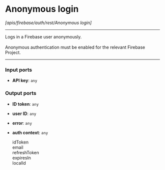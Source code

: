 # Anonymous login

_[apis/firebase/auth/rest/Anonymous login]_

---

Logs in a Firebase user anonymously.<br>
<br>
Anonymous authentication must be enabled for the relevant Firebase Project.<br>

---

### Input ports

* __API key__: ` any `

### Output ports

* __ID token__: ` any `


* __user ID__: ` any `


* __error__: ` any `


* __auth context__: ` any `

    idToken<br>
    email<br>
    refreshToken<br>
    expiresIn<br>
    localId<br>

